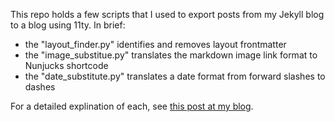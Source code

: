 This repo holds a few scripts that I used to export posts from my Jekyll blog to a blog using 11ty. In brief:

- the "layout_finder.py" identifies and removes layout frontmatter
- the "image_substitue.py" translates the markdown image link format to Nunjucks shortcode
- the "date_substitute.py" translates a date format from forward slashes to dashes

For a detailed explination of each, see [this post at my blog](https://christopherbauer.org/blog/migrating_jekyll/).
